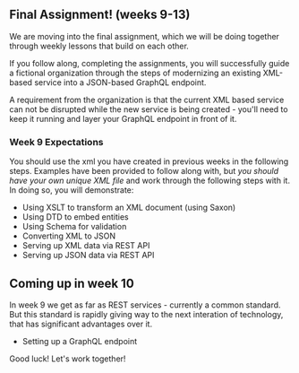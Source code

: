 ## Final Assignment! (weeks 9-13)

We are moving into the final assignment, which we will be doing together through weekly lessons that build on each other.

If you follow along, completing the assignments, you will successfully guide a fictional organization through the steps of modernizing an existing XML-based service into a JSON-based GraphQL endpoint.

A requirement from the organization is that the current XML based service can not be disrupted while the new service is being created - you'll need to keep it running and layer your GraphQL endpoint in front of it.

### Week 9 Expectations

You should use the xml you have created in previous weeks in the following steps. Examples have been provided to follow along with, but _you should have your own unique XML file_ and work through the following steps with it. In doing so, you will demonstrate:

- Using XSLT to transform an XML document (using Saxon)
- Using DTD to embed entities
- Using Schema for validation
- Converting XML to JSON
- Serving up XML data via REST API
- Serving up JSON data via REST API

## Coming up in week 10

In week 9 we get as far as REST services - currently a common standard. But this standard is rapidly giving way to the next interation of technology, that has significant advantages over it.

- Setting up a GraphQL endpoint

Good luck! Let's work together!
